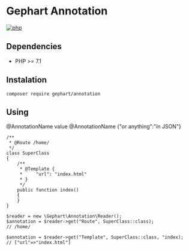 Gephart Annotation
===

[![php](https://github.com/gephart/annotation/actions/workflows/php.yml/badge.svg?branch=master)](https://github.com/gephart/annotation/actions)

Dependencies
---
 - PHP >= 7.1

Instalation
---

```
composer require gephart/annotation
```

Using
---

@AnnotationName value
@AnnotationName {"or anything":"in JSON"}

```
/**
 * @Route /home/
 */
class SuperClass
{
    /**
     * @Template {
     *     "url": "index.html"
     * }
     */
    public function index()
    {
    }
}

$reader = new \Gephart\Annotation\Reader();
$annotation = $reader->get("Route", SuperClass::class);
// /home/

$annotation = $reader->get("Template", SuperClass::class, "index);
// ["url"=>"index.html"]
```